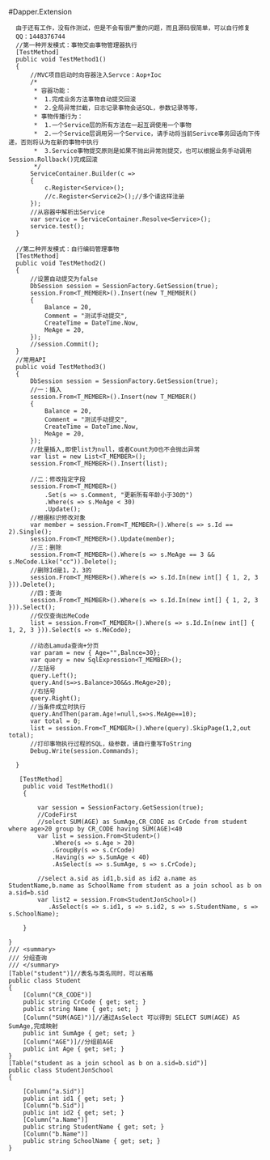  #Dapper.Extension

      由于还有工作，没有作测试，但是不会有很严重的问题，而且源码很简单，可以自行修复
      QQ：1448376744
      //第一种开发模式：事物交由事物管理器执行
      [TestMethod]
      public void TestMethod1()
      {
          //MVC项目启动时向容器注入Servce：Aop+Ioc
          /*
           * 容器功能：
           *  1.完成业务方法事物自动提交回滚
           *  2.全局异常拦截，日志记录事物会话SQL，参数记录等等，
           * 事物传播行为：
           *  1.一个Service层的所有方法在一起互调使用一个事物
           *  2.一个Service层调用另一个Service，请手动将当前Serivce事务回话向下传递，否则将认为在新的事物中执行 
           *  3.Service事物提交原则是如果不抛出异常则提交，也可以根据业务手动调用Session.Rollback()完成回滚
           */
          ServiceContainer.Builder(c =>
          {
              c.Register<Service>();
              //c.Register<Service2>();//多个请这样注册
          });
          //从容器中解析出Service
          var service = ServiceContainer.Resolve<Service>();
          service.test();
      }
      
      //第二种开发模式：自行编码管理事物
      [TestMethod]
      public void TestMethod2()
      {
          //设置自动提交为false
          DbSession session = SessionFactory.GetSession(true);
          session.From<T_MEMBER>().Insert(new T_MEMBER()
          {
              Balance = 20,
              Comment = "测试手动提交",
              CreateTime = DateTime.Now,
              MeAge = 20,
          });
          //session.Commit();
      }
      //常用API
      public void TestMethod3()
      {
          DbSession session = SessionFactory.GetSession(true);
          //一：插入
          session.From<T_MEMBER>().Insert(new T_MEMBER()
          {
              Balance = 20,
              Comment = "测试手动提交",
              CreateTime = DateTime.Now,
              MeAge = 20,
          });
          //批量插入,即使list为null，或者Count为0也不会抛出异常
          var list = new List<T_MEMBER>();
          session.From<T_MEMBER>().Insert(list);

          //二：修改指定字段
          session.From<T_MEMBER>()
              .Set(s => s.Comment, "更新所有年龄小于30的")
              .Where(s => s.MeAge < 30)
              .Update();
          //根据标识修改对象
          var member = session.From<T_MEMBER>().Where(s => s.Id == 2).Single();
          session.From<T_MEMBER>().Update(member);
          //三：删除
          session.From<T_MEMBER>().Where(s => s.MeAge == 3 && s.MeCode.Like("cc")).Delete();
          //删除Id是1，2，3的
          session.From<T_MEMBER>().Where(s => s.Id.In(new int[] { 1, 2, 3 })).Delete();
          //四：查询
          session.From<T_MEMBER>().Where(s => s.Id.In(new int[] { 1, 2, 3 })).Select();
          //仅仅查询出MeCode
          list = session.From<T_MEMBER>().Where(s => s.Id.In(new int[] { 1, 2, 3 })).Select(s => s.MeCode);

          //动态Lamuda查询+分页
          var param = new { Age="",Balnce=30};
          var query = new SqlExpression<T_MEMBER>();
          //左括号
          query.Left();
          query.And(s=>s.Balance>30&&s.MeAge>20);
          //右括号
          query.Right();
          //当条件成立时执行
          query.AndThen(param.Age!=null,s=>s.MeAge==10);
          var total = 0;
          list = session.From<T_MEMBER>().Where(query).SkipPage(1,2,out total);
          //打印事物执行过程的SQL，级参数，请自行重写ToString
          Debug.Write(session.Commands);

      }
      
       [TestMethod]
        public void TestMethod1()
        {

            var session = SessionFactory.GetSession(true);
            //CodeFirst
            //select SUM(AGE) as SumAge,CR_CODE as CrCode from student where age>20 group by CR_CODE having SUM(AGE)<40
            var list = session.From<Student>()
                .Where(s => s.Age > 20)
                .GroupBy(s => s.CrCode)
                .Having(s => s.SumAge < 40)
                .AsSelect(s => s.SumAge, s => s.CrCode);

            //select a.sid as id1,b.sid as id2 a.name as StudentName,b.name as SchoolName from student as a join school as b on a.sid=b.sid
            var list2 = session.From<StudentJonSchool>()
               .AsSelect(s => s.id1, s => s.id2, s => s.StudentName, s => s.SchoolName);

        }

    }
    /// <summary>
    /// 分组查询
    /// </summary>
    [Table("student")]//表名与类名同时，可以省略
    public class Student
    {
        [Column("CR_CODE")]
        public string CrCode { get; set; }
        public string Name { get; set; }
        [Column("SUM(AGE)")]//通过AsSelect 可以得到 SELECT SUM(AGE) AS SumAge,完成映射
        public int SumAge { get; set; }
        [Column("AGE")]//分组前AGE
        public int Age { get; set; }
    }
    [Table("student as a join school as b on a.sid=b.sid")]
    public class StudentJonSchool
    {

        [Column("a.Sid")]
        public int id1 { get; set; }
        [Column("b.Sid")]
        public int id2 { get; set; }
        [Column("a.Name")]
        public string StudentName { get; set; }
        [Column("b.Name")]
        public string SchoolName { get; set; }
    }
